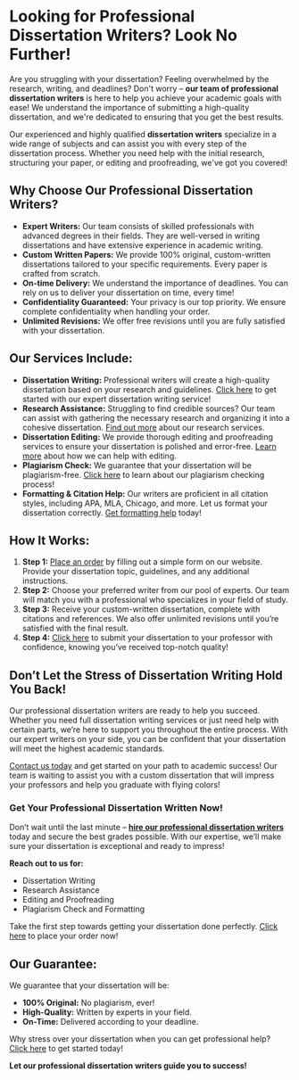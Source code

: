 # Looking for Professional Dissertation Writers? Look No Further!

Are you struggling with your dissertation? Feeling overwhelmed by the research, writing, and deadlines? Don't worry – **our team of professional dissertation writers** is here to help you achieve your academic goals with ease! We understand the importance of submitting a high-quality dissertation, and we're dedicated to ensuring that you get the best results.

Our experienced and highly qualified **dissertation writers** specialize in a wide range of subjects and can assist you with every step of the dissertation process. Whether you need help with the initial research, structuring your paper, or editing and proofreading, we've got you covered!

## Why Choose Our Professional Dissertation Writers?

- **Expert Writers:** Our team consists of skilled professionals with advanced degrees in their fields. They are well-versed in writing dissertations and have extensive experience in academic writing.
- **Custom Written Papers:** We provide 100% original, custom-written dissertations tailored to your specific requirements. Every paper is crafted from scratch.
- **On-time Delivery:** We understand the importance of deadlines. You can rely on us to deliver your dissertation on time, every time!
- **Confidentiality Guaranteed:** Your privacy is our top priority. We ensure complete confidentiality when handling your order.
- **Unlimited Revisions:** We offer free revisions until you are fully satisfied with your dissertation.

## Our Services Include:

- **Dissertation Writing:** Professional writers will create a high-quality dissertation based on your research and guidelines. [Click here](https://tinyurl.com/topessay?keyword=professional+dissertation+writers) to get started with our expert dissertation writing service!
- **Research Assistance:** Struggling to find credible sources? Our team can assist with gathering the necessary research and organizing it into a cohesive dissertation. [Find out more](https://tinyurl.com/topessay?keyword=professional+dissertation+writers) about our research services.
- **Dissertation Editing:** We provide thorough editing and proofreading services to ensure your dissertation is polished and error-free. [Learn more](https://tinyurl.com/topessay?keyword=professional+dissertation+writers) about how we can help with editing.
- **Plagiarism Check:** We guarantee that your dissertation will be plagiarism-free. [Click here](https://tinyurl.com/topessay?keyword=professional+dissertation+writers) to learn about our plagiarism checking process!
- **Formatting & Citation Help:** Our writers are proficient in all citation styles, including APA, MLA, Chicago, and more. Let us format your dissertation correctly. [Get formatting help](https://tinyurl.com/topessay?keyword=professional+dissertation+writers) today!

## How It Works:

1. **Step 1:** [Place an order](https://tinyurl.com/topessay?keyword=professional+dissertation+writers) by filling out a simple form on our website. Provide your dissertation topic, guidelines, and any additional instructions.
2. **Step 2:** Choose your preferred writer from our pool of experts. Our team will match you with a professional who specializes in your field of study.
3. **Step 3:** Receive your custom-written dissertation, complete with citations and references. We also offer unlimited revisions until you’re satisfied with the final result.
4. **Step 4:** [Click here](https://tinyurl.com/topessay?keyword=professional+dissertation+writers) to submit your dissertation to your professor with confidence, knowing you’ve received top-notch quality!

## Don’t Let the Stress of Dissertation Writing Hold You Back!

Our professional dissertation writers are ready to help you succeed. Whether you need full dissertation writing services or just need help with certain parts, we’re here to support you throughout the entire process. With our expert writers on your side, you can be confident that your dissertation will meet the highest academic standards.

[Contact us today](https://tinyurl.com/topessay?keyword=professional+dissertation+writers) and get started on your path to academic success! Our team is waiting to assist you with a custom dissertation that will impress your professors and help you graduate with flying colors!

### Get Your Professional Dissertation Written Now!

Don’t wait until the last minute – **[hire our professional dissertation writers](https://tinyurl.com/topessay?keyword=professional+dissertation+writers)** today and secure the best grades possible. With our expertise, we’ll make sure your dissertation is exceptional and ready to impress!

**Reach out to us for:**

- Dissertation Writing
- Research Assistance
- Editing and Proofreading
- Plagiarism Check and Formatting

Take the first step towards getting your dissertation done perfectly. [Click here](https://tinyurl.com/topessay?keyword=professional+dissertation+writers) to place your order now!

## Our Guarantee:

We guarantee that your dissertation will be:

- **100% Original:** No plagiarism, ever!
- **High-Quality:** Written by experts in your field.
- **On-Time:** Delivered according to your deadline.

Why stress over your dissertation when you can get professional help? [Click here](https://tinyurl.com/topessay?keyword=professional+dissertation+writers) to get started today!

**Let our professional dissertation writers guide you to success!**
